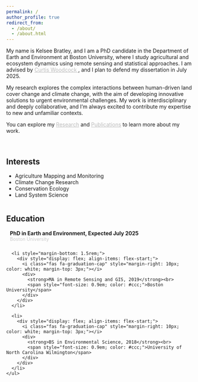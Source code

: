 ```yaml
---
permalink: /
author_profile: true
redirect_from: 
  - /about/
  - /about.html
---
```


  <!-- Updated Intro Text -->
 <p>
  My name is Kelsee Bratley, and I am a PhD candidate in the Department of Earth and Environment at Boston University, where I study agricultural and ecosystem dynamics using remote sensing and statistical approaches. I am advised by 
  <a href="https://scholar.google.com/citations?user=vf8DeC4AAAAJ&hl=en" style="color: #bbb;">
    Curtis Woodcock
  </a>, and I plan to defend my dissertation in July 2025. 

  My research explores the complex interactions between human-driven land cover change and climate change, with the aim of developing innovative solutions to urgent environmental challenges. My work is interdisciplinary and deeply collaborative, and I’m always excited to contribute my expertise to new and unfamiliar contexts. 

  You can explore my 
  <a href="/research" style="color: #bbb;">Research</a> and 
  <a href="/publications" style="color: #bbb;">Publications</a> 
  to learn more about my work.
</p>

  <!-- Two-Column Layout for Interests / Education -->
<div style="
  display: flex;
  flex-wrap: wrap;
  justify-content: space-between;
  margin-top: 2rem;
">
  <!-- Left Column: Interests -->
  <div style="flex: 1; min-width: 240px; margin-right: 2rem;">
    <h2>Interests</h2>
    <ul>
      <li>Agriculture Mapping and Monitoring</li>
      <li>Climate Change Research</li>
      <li>Conservation Ecology</li>
      <li>Land System Science</li>
    </ul>
  </div>

  <!-- Right Column: Education -->
  <div style="flex: 1; min-width: 240px;">
    <h2>Education</h2>
    <ul style="list-style: none; padding-left: 0;">
      <li style="margin-bottom: 1.5rem;">
        <div style="display: flex; align-items: flex-start;">
          <i class="fas fa-graduation-cap" style="margin-right: 10px; color: white; margin-top: 3px;"></i>
          <div>
            <strong>PhD in Earth and Environment, Expected July 2025 </strong><br>
            <span style="font-size: 0.9em; color: #ccc;">Boston University</span>
          </div>
        </div>
      </li>

      <li style="margin-bottom: 1.5rem;">
        <div style="display: flex; align-items: flex-start;">
          <i class="fas fa-graduation-cap" style="margin-right: 10px; color: white; margin-top: 3px;"></i>
          <div>
            <strong>MA in Remote Sensing and GIS, 2019</strong><br>
            <span style="font-size: 0.9em; color: #ccc;">Boston University</span>
          </div>
        </div>
      </li>

      <li>
        <div style="display: flex; align-items: flex-start;">
          <i class="fas fa-graduation-cap" style="margin-right: 10px; color: white; margin-top: 3px;"></i>
          <div>
            <strong>BS in Environmental Science, 2018</strong><br>
            <span style="font-size: 0.9em; color: #ccc;">University of North Carolina Wilmington</span>
          </div>
        </div>
      </li>
    </ul>
  </div>
</div>
<!-- END: Dark Section -->


